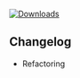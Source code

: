 [![Downloads](https://img.shields.io/github/downloads/probablyraging/steam-game-idler/1.5.31/total?style=for-the-badge&logo=github&color=137eb5)](https://github.com/probablyraging/steam-game-idler/releases/download/1.5.31/Steam.Game.Idler_1.5.31_x64_en-US.msi)

## Changelog
- Refactoring